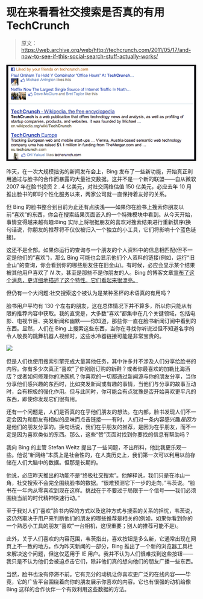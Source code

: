 # 现在来看看社交搜索是否真的有用 TechCrunch

> 原文：<https://web.archive.org/web/http://techcrunch.com/2011/05/17/and-now-to-see-if-this-social-search-stuff-actually-works/>

![](img/648e1bdfee5d023a670707058ea60ca6.png)

昨天，在一次大规模拙劣的新闻发布会上，Bing 发布了一些新功能，开始真正利用通过与脸书的合作而暴露的大量社交数据。这并不是一个新的联盟——自从微软 2007 年在脸书投资 2 . 4 亿美元，对社交网络估值 150 亿美元，必应去年 10 月推出脸书的即时个性化服务以来，两家公司就一直保持着友好的关系。

但 Bing 的脸书整合到目前为止还有点肤浅——如果你在脸书上搜索你朋友以前“喜欢”的东西，你会在搜索结果页面嵌入的一个特殊模块中看到。从今天开始，事情变得越来越有趣:Bing 实际上将根据朋友的喜欢对搜索结果进行重新排序(换句话说，你朋友的推荐将不仅仅被归入一个独立的小工具，它们将影响十个蓝色链接)。

这还不是全部。如果你运行的查询与一个朋友的个人资料中的信息相匹配(但不一定是他们的“喜欢”)，那么 Bing 可能也会显示他们个人资料的链接(例如，运行“旧金山”的查询，你会看到你的哪些朋友住在旧金山)。有时候，必应会显示某个结果被其他用户喜欢了 *N* 次，甚至是那些不是你朋友的人。Bing 的博客文章[宣布了这个消息，更详细地描述了这个特性。它们看起来很漂亮。](https://web.archive.org/web/20230203062152/http://www.bing.com/community/site_blogs/b/search/archive/2011/05/16/news-announcement-may-17.aspx)

但仍有一个大问题:社交搜索这个被认为是某种圣杯的术语真的有用吗？

脸书用户平均有 130 个左右的朋友，这在总体情况下并不算多，所以你只能从有限的推荐内容中获取。我的直觉是，大多数“喜欢”都集中在几个关键领域，包括电影、电视节目、突发新闻和幽默——你知道，那些你一直在脸书新闻订阅中看到的东西。显然，人们在 Bing 上搜索这些东西，当你在寻找你听说过但不知道名字的令人敬畏的跳舞机器人视频时，这些水冷器链接可能是非常宝贵的。

![](img/65c3100989dce594a72ca64754bf7f05.png)

但是人们也使用搜索引擎完成大量其他任务，其中许多并不涉及人们分享给脸书的内容。你有多少次真正“喜欢”了你刚刚订购的新鞋？或者你最喜欢的加勒比海酒店？或者如何修理你的洗碗机？你喜欢的一切都通过新闻源与你的朋友分享，当你分享他们感兴趣的东西时，比如突发新闻或有趣的事情，当他们与分享的故事互动时，会有积极的强化作用。但与此同时，你可能会有点犹豫是否开始喜欢更平凡的东西，即使你发现它们很有用。

还有一个问题是，人们是否真的在乎他们朋友的想法。在内部，脸书发现人们不一定会因为和朋友有相似的品味而点击链接——有时，人们对一条内容感兴趣*是因为*是他们的朋友分享的。换句话说，我们在乎朋友的推荐，是因为在乎朋友，而不一定是因为喜欢类似的东西。那么，这些“赞”页面对找到你要找的信息有帮助吗？

我向 Bing 的主管 Stefan Weitz 提出了一些问题，不出所料，他比我更乐观一些。他说“新网络”本质上是社会性的，在人类历史上，我们第一次可以利用以前存储在人们大脑中的数据。但那是长期的。

他说，必应昨天推出的功能不是“终极社交搜索”。他解释说，我们只是在冰山一角，社交搜索不会完全围绕脸书的数据。“很难预测它下一步的走向，”韦茨说。“脸书在一年内从零喜欢到现在这样。挑战在于不要过于局限于一个信号——我们必须围绕当前的时代精神快速行动。”

至于我对人们“喜欢”脸书内容的方式以及这种方式与搜索的关系的担忧，韦茨说，这仍然取决于用户来判断他们的朋友的哪些推荐是相关的(例如，如果你看到你的一个熟悉小工具的朋友“喜欢”一台相机，这很重要；别人的推荐可能不是)。

此外，关于人们喜欢的内容范围，韦茨指出，喜欢按钮是多么新，它通常出现在网页上不一致的地方。作为昨天新闻的一部分，Bing 推出了一个新的浏览器工具栏来解决这个问题，但这仅适用于 IE 用户。我并不认为人们很难找到这些按钮——我只是不认为他们会被迫点击它们，除非他们真的想向他们的朋友广播一些东西。

当然，脸书也没有停滞不前。它有充分的动机让你喜欢更广泛的在线内容——毕竟，它的广告平台围绕着向你的朋友展示你喜欢的内容。它也有很强的动机给像 Bing 这样的合作伙伴一个有效利用这些数据的方法。